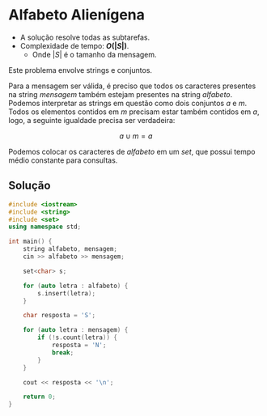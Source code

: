 # Alfabeto Alienígena

- A solução resolve todas as subtarefas.
- Complexidade de tempo: **$O(|S|)$**.
  - Onde $|S|$ é o tamanho da mensagem.
 
Este problema envolve strings e conjuntos.

Para a mensagem ser válida, é preciso que todos os caracteres presentes na string $mensagem$ também estejam presentes na string $alfabeto$. Podemos interpretar as strings em questão como dois conjuntos $a$ e $m$. Todos os elementos contidos em $m$ precisam estar também contidos em $a$, logo, a seguinte igualdade precisa ser verdadeira:

$$a \cup m = a$$

Podemos colocar os caracteres de $alfabeto$ em um _set_, que possui tempo médio constante para consultas.

## Solução

```cpp
#include <iostream>
#include <string>
#include <set>
using namespace std;

int main() {
    string alfabeto, mensagem;
    cin >> alfabeto >> mensagem;

    set<char> s;

    for (auto letra : alfabeto) {
        s.insert(letra);
    }

    char resposta = 'S';

    for (auto letra : mensagem) {
        if (!s.count(letra)) {
            resposta = 'N';
            break;
        }
    }

    cout << resposta << '\n';

    return 0;
}
```
